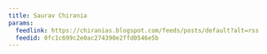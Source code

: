 ```yaml
---
title: Saurav Chirania
params:
  feedlink: https://chiranias.blogspot.com/feeds/posts/default?alt=rss
  feedid: 0fc1c699c2e0ac274390e2ffd0546e5b
---
```

